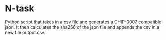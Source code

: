 # N-task
Python script that takes in a csv file and generates a CHIP-0007 compatible json.
It then calculates the sha256 of the json file and appends the csv in a new file output.csv.
